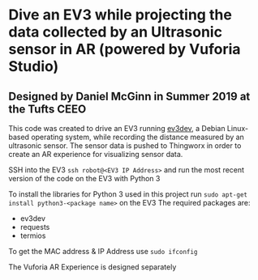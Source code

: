 # Dive an EV3 while projecting the data collected by an Ultrasonic sensor in AR (powered by Vuforia Studio)

## Designed by Daniel McGinn in Summer 2019 at the Tufts CEEO

This code was created to drive an EV3 running <a href="https://www.ev3dev.org/">ev3dev</a>, a Debian Linux-based operating system, while recording the distance measured by an ultrasonic sensor. The sensor data is pushed to Thingworx in order to create an AR experience for visualizing sensor data.

SSH into the EV3 ```ssh robot@<EV3 IP Address>``` and run the most recent version of the code on the EV3 with Python 3

To install the libraries for Python 3 used in this project run ```sudo apt-get install python3-<package name>``` on the EV3
The required packages are:
* ev3dev
* requests
* termios

To get the MAC address & IP Address use ```sudo ifconfig```

The Vuforia AR Experience is designed separately
